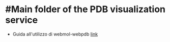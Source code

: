 #Main folder of the PDB visualization service
====================

 * Guida all'utilizzo di webmol-webpdb [link](Guida.md)
